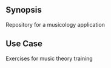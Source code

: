 ## Synopsis

Repository for a musicology application

## Use Case

Exercises for music theory training

